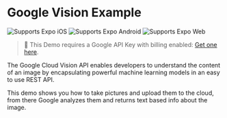 # Google Vision Example

<p>
<img alt="Supports Expo iOS" longdesc="Supports Expo iOS" src="https://img.shields.io/badge/iOS-4630EB.svg?style=flat-square&logo=APPLE&labelColor=999999&logoColor=fff" />
<img alt="Supports Expo Android" longdesc="Supports Expo Android" src="https://img.shields.io/badge/Android-4630EB.svg?style=flat-square&logo=ANDROID&labelColor=A4C639&logoColor=fff" />
<img alt="Supports Expo Web" longdesc="Supports Expo Web" src="https://img.shields.io/badge/web-4630EB.svg?style=flat-square&logo=GOOGLE-CHROME&labelColor=4285F4&logoColor=fff" />
</p>

> 🚨 This Demo requires a Google API Key with billing enabled: [Get one here](https://support.google.com/cloud/answer/6158862?hl=en).

The Google Cloud Vision API enables developers to understand the content of an image by encapsulating powerful machine learning models in an easy to use REST API.

This demo shows you how to take pictures and upload them to the cloud, from there Google analyzes them and returns text based info about the image.
